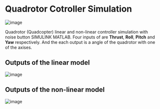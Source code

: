 # Quadrotor Cotroller Simulation
![image](https://user-images.githubusercontent.com/19486359/107410672-82e53500-6b05-11eb-839b-5be608224f77.png)

Quadrotor (Quadcopter) linear and non-linear controller simulation with noise button SIMULINK MATLAB.
Four inputs of are **Thrust**, **Roll**, **Pitch** and **Yaw** respectively. And the each output is a angle of the quadrotor with one of the axises.
## Outputs of the linear model
![image](https://user-images.githubusercontent.com/19486359/107412492-9b564f00-6b07-11eb-8b70-d3787052d2e4.png)
## Outputs of the non-linear model
![image](https://user-images.githubusercontent.com/19486359/107413363-9776fc80-6b08-11eb-8a5b-03fc0a9bc339.png)

